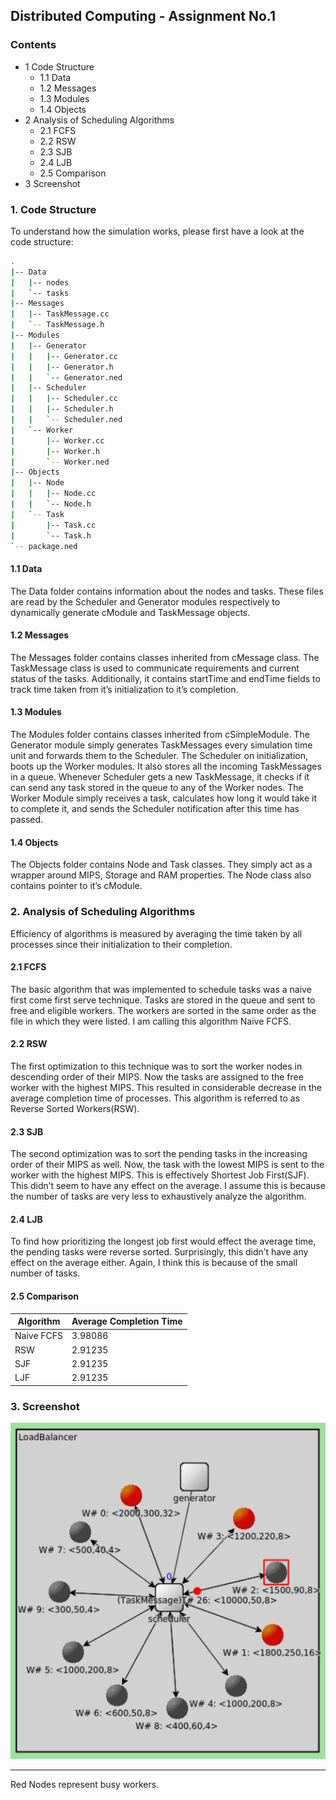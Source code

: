 ## Distributed Computing - Assignment No.1

### Contents

- 1 Code Structure
   - 1.1 Data
   - 1.2 Messages
   - 1.3 Modules
   - 1.4 Objects
- 2 Analysis of Scheduling Algorithms
   - 2.1 FCFS
   - 2.2 RSW
   - 2.3 SJB
   - 2.4 LJB
   - 2.5 Comparison
- 3 Screenshot


### 1. Code Structure

To understand how the simulation works, please first have a look at the code
structure:

```bash
.
|-- Data
|   |-- nodes
|   `-- tasks
|-- Messages
|   |-- TaskMessage.cc
|   `-- TaskMessage.h
|-- Modules
|   |-- Generator
|   |   |-- Generator.cc
|   |   |-- Generator.h
|   |   `-- Generator.ned
|   |-- Scheduler
|   |   |-- Scheduler.cc
|   |   |-- Scheduler.h
|   |   `-- Scheduler.ned
|   `-- Worker
|       |-- Worker.cc
|       |-- Worker.h
|       `-- Worker.ned
|-- Objects
|   |-- Node
|   |   |-- Node.cc
|   |   `-- Node.h
|   `-- Task
|       |-- Task.cc
|       `-- Task.h
`-- package.ned
```
#### 1.1 Data

The Data folder contains information about the nodes and tasks. These files
are read by the Scheduler and Generator modules respectively to dynamically
generate cModule and TaskMessage objects.

#### 1.2 Messages

The Messages folder contains classes inherited from cMessage class. The
TaskMessage class is used to communicate requirements and current status of
the tasks. Additionally, it contains startTime and endTime fields to track time
taken from it’s initialization to it’s completion.

#### 1.3 Modules

The Modules folder contains classes inherited from cSimpleModule. The
Generator module simply generates TaskMessages every simulation time unit
and forwards them to the Scheduler.
The Scheduler on initialization, boots up the Worker modules. It also stores
all the incoming TaskMessages in a queue. Whenever Scheduler gets a new
TaskMessage, it checks if it can send any task stored in the queue to any of
the Worker nodes.
The Worker Module simply receives a task, calculates how long it would take it
to complete it, and sends the Scheduler notification after this time has passed.

#### 1.4 Objects

The Objects folder contains Node and Task classes. They simply act as a
wrapper around MIPS, Storage and RAM properties. The Node class also
contains pointer to it’s cModule.

### 2. Analysis of Scheduling Algorithms

Efficiency of algorithms is measured by averaging the time taken by all
processes since their initialization to their completion.

#### 2.1 FCFS

The basic algorithm that was implemented to schedule tasks was a naive first
come first serve technique. Tasks are stored in the queue and sent to free and
eligible workers. The workers are sorted in the same order as the file in which
they were listed. I am calling this algorithm Naive FCFS.


#### 2.2 RSW

The first optimization to this technique was to sort the worker nodes in
descending order of their MIPS. Now the tasks are assigned to the free worker
with the highest MIPS. This resulted in considerable decrease in the average
completion time of processes. This algorithm is referred to as Reverse Sorted
Workers(RSW).

#### 2.3 SJB

The second optimization was to sort the pending tasks in the increasing order
of their MIPS as well. Now, the task with the lowest MIPS is sent to the
worker with the highest MIPS. This is effectively Shortest Job First(SJF).
This didn’t seem to have any effect on the average. I assume this is because
the number of tasks are very less to exhaustively analyze the algorithm.

#### 2.4 LJB

To find how prioritizing the longest job first would effect the average time, the
pending tasks were reverse sorted. Surprisingly, this didn’t have any effect on
the average either. Again, I think this is because of the small number of tasks.

#### 2.5 Comparison

| Algorithm | Average Completion Time |
|-----------|-------------------------|
| Naive FCFS| 3.98086                 |
| RSW       | 2.91235                 |
| SJF       | 2.91235                 |
| LJF       | 2.91235                 |

### 3. Screenshot

![screenshot](https://github.com/imAliAzhar/Load-Balancing-Simulation/blob/master/capture.png)
___
Red Nodes represent busy workers.

